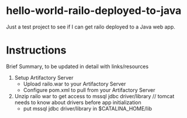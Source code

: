 hello-world-railo-deployed-to-java
==================================

Just a test project to see if I can get railo deployed to a Java web app.

Instructions
============

Brief Summary, to be updated in detail with links/resources

1. Setup Artifactory Server
    - Upload railo.war to your Artifactory Server
    - Configure pom.xml to pull from your Artifactory Server
2. Unzip railo war to get access to mssql jdbc driver/library  // tomcat needs to know about drivers before app initialization
    - put mssql jdbc driver/library in $CATALINA_HOME/lib

